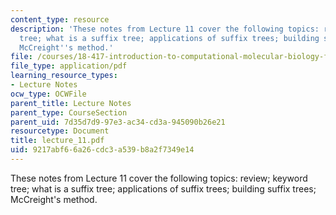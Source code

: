 ```yaml
---
content_type: resource
description: 'These notes from Lecture 11 cover the following topics: review; keyword
  tree; what is a suffix tree; applications of suffix trees; building suffix trees;
  McCreight''s method.'
file: /courses/18-417-introduction-to-computational-molecular-biology-fall-2004/9217abf66a26cdc3a539b8a2f7349e14_lecture_11.pdf
file_type: application/pdf
learning_resource_types:
- Lecture Notes
ocw_type: OCWFile
parent_title: Lecture Notes
parent_type: CourseSection
parent_uid: 7d35d7d9-97e3-ac34-cd3a-945090b26e21
resourcetype: Document
title: lecture_11.pdf
uid: 9217abf6-6a26-cdc3-a539-b8a2f7349e14
---
```

These notes from Lecture 11 cover the following topics: review; keyword tree; what is a suffix tree; applications of suffix trees; building suffix trees; McCreight's method.


